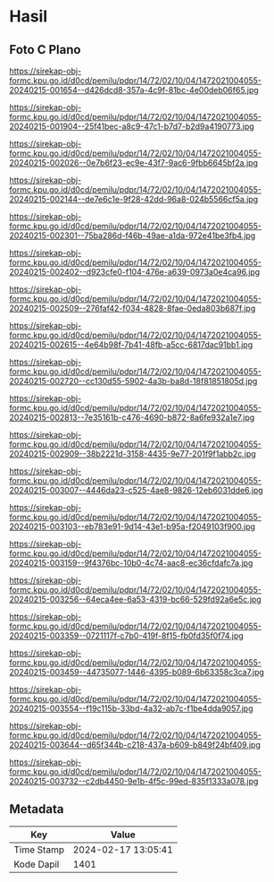 # Hasil

## Foto C Plano

https://sirekap-obj-formc.kpu.go.id/d0cd/pemilu/pdpr/14/72/02/10/04/1472021004055-20240215-001654--d426dcd8-357a-4c9f-81bc-4e00deb06f65.jpg

https://sirekap-obj-formc.kpu.go.id/d0cd/pemilu/pdpr/14/72/02/10/04/1472021004055-20240215-001904--25f41bec-a8c9-47c1-b7d7-b2d9a4190773.jpg

https://sirekap-obj-formc.kpu.go.id/d0cd/pemilu/pdpr/14/72/02/10/04/1472021004055-20240215-002026--0e7b6f23-ec9e-43f7-9ac6-9fbb6645bf2a.jpg

https://sirekap-obj-formc.kpu.go.id/d0cd/pemilu/pdpr/14/72/02/10/04/1472021004055-20240215-002144--de7e6c1e-9f28-42dd-96a8-024b5566cf5a.jpg

https://sirekap-obj-formc.kpu.go.id/d0cd/pemilu/pdpr/14/72/02/10/04/1472021004055-20240215-002301--75ba286d-f46b-49ae-a1da-972e41be3fb4.jpg

https://sirekap-obj-formc.kpu.go.id/d0cd/pemilu/pdpr/14/72/02/10/04/1472021004055-20240215-002402--d923cfe0-f104-476e-a639-0973a0e4ca96.jpg

https://sirekap-obj-formc.kpu.go.id/d0cd/pemilu/pdpr/14/72/02/10/04/1472021004055-20240215-002509--276faf42-f034-4828-8fae-0eda803b687f.jpg

https://sirekap-obj-formc.kpu.go.id/d0cd/pemilu/pdpr/14/72/02/10/04/1472021004055-20240215-002615--4e64b98f-7b41-48fb-a5cc-6817dac91bb1.jpg

https://sirekap-obj-formc.kpu.go.id/d0cd/pemilu/pdpr/14/72/02/10/04/1472021004055-20240215-002720--cc130d55-5902-4a3b-ba8d-18f81851805d.jpg

https://sirekap-obj-formc.kpu.go.id/d0cd/pemilu/pdpr/14/72/02/10/04/1472021004055-20240215-002813--7e35161b-c476-4690-b872-8a6fe932a1e7.jpg

https://sirekap-obj-formc.kpu.go.id/d0cd/pemilu/pdpr/14/72/02/10/04/1472021004055-20240215-002909--38b2221d-3158-4435-9e77-201f9f1abb2c.jpg

https://sirekap-obj-formc.kpu.go.id/d0cd/pemilu/pdpr/14/72/02/10/04/1472021004055-20240215-003007--4446da23-c525-4ae8-9826-12eb6031dde6.jpg

https://sirekap-obj-formc.kpu.go.id/d0cd/pemilu/pdpr/14/72/02/10/04/1472021004055-20240215-003103--eb783e91-9d14-43e1-b95a-f2049103f900.jpg

https://sirekap-obj-formc.kpu.go.id/d0cd/pemilu/pdpr/14/72/02/10/04/1472021004055-20240215-003159--9f4376bc-10b0-4c74-aac8-ec36cfdafc7a.jpg

https://sirekap-obj-formc.kpu.go.id/d0cd/pemilu/pdpr/14/72/02/10/04/1472021004055-20240215-003256--64eca4ee-6a53-4319-bc66-529fd92a6e5c.jpg

https://sirekap-obj-formc.kpu.go.id/d0cd/pemilu/pdpr/14/72/02/10/04/1472021004055-20240215-003359--0721117f-c7b0-419f-8f15-fb0fd35f0f74.jpg

https://sirekap-obj-formc.kpu.go.id/d0cd/pemilu/pdpr/14/72/02/10/04/1472021004055-20240215-003459--44735077-1446-4395-b089-6b63358c3ca7.jpg

https://sirekap-obj-formc.kpu.go.id/d0cd/pemilu/pdpr/14/72/02/10/04/1472021004055-20240215-003554--f19c115b-33bd-4a32-ab7c-f1be4dda9057.jpg

https://sirekap-obj-formc.kpu.go.id/d0cd/pemilu/pdpr/14/72/02/10/04/1472021004055-20240215-003644--d65f344b-c218-437a-b609-b849f24bf409.jpg

https://sirekap-obj-formc.kpu.go.id/d0cd/pemilu/pdpr/14/72/02/10/04/1472021004055-20240215-003732--c2db4450-9e1b-4f5c-99ed-835f1333a078.jpg


## Metadata

| Key        | Value               |
| ---------- | ------------------- |
| Time Stamp | 2024-02-17 13:05:41 |
| Kode Dapil | 1401                |



